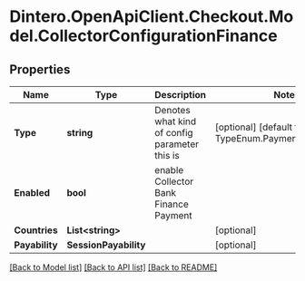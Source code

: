 # Dintero.OpenApiClient.Checkout.Model.CollectorConfigurationFinance

## Properties

Name | Type | Description | Notes
------------ | ------------- | ------------- | -------------
**Type** | **string** | Denotes what kind of config parameter this is | [optional] [default to TypeEnum.PaymentProductType]
**Enabled** | **bool** | enable Collector Bank Finance Payment | 
**Countries** | **List&lt;string&gt;** |  | [optional] 
**Payability** | **SessionPayability** |  | [optional] 

[[Back to Model list]](../README.md#documentation-for-models) [[Back to API list]](../README.md#documentation-for-api-endpoints) [[Back to README]](../README.md)

